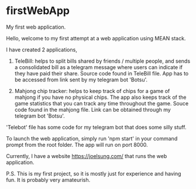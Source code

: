 # firstWebApp
My first web application.

Hello, welcome to my first attempt at a web application using MEAN stack.

I have created 2 applications, 

1. TeleBill: helps to split bills shared by friends / multiple people, and sends a consolidated bill as a telegram message where users can indicate if they have paid their share.
  Source code found in TeleBill file.
  App has to be accessed from link sent by my telegram bot 'Botsu'.
  
2. Mahjong chip tracker: helps to keep track of chips for a game of mahjong if you have no physical chips. The app also keeps track of the game statistics that you can track any time throughout the game.
   Souce code found in the mahjong file.
   Link can be obtained through my telegram bot 'Botsu'.
   
 'Telebot' file has some code for my telegram bot that does some silly stuff.
   
 To launch the web application, simply run 'npm start' in your command prompt from the root folder. The app will run on port 8000.
 
 Currently, I have a website https://joelsung.com/ that runs the web application.
 
 P.S. This is my first project, so it is mostly just for experience and having fun. It is probably very amateurish.
